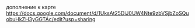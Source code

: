 дополнение к карте
https://docs.google.com/document/d/1UksAt25DiJ0UW4Nte9zbVSjbZoSQuobuHkZH3yGGTAc/edit?usp=sharing

